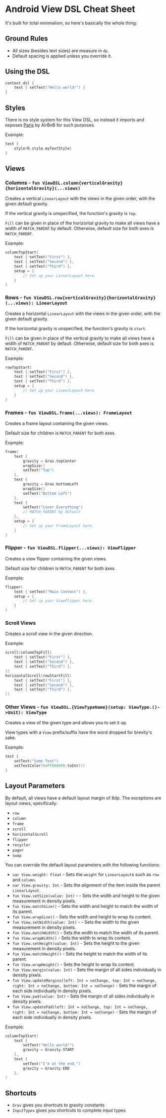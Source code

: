 # Android View DSL Cheat Sheet

It's built for total minimalism, so here's basically the whole thing:

## Ground Rules

- All sizes (besides text sizes) are measure in `dp`.
- Default spacing is applied unless you override it.

## Using the DSL

```kotlin
context.dsl {
    text { setText("Hello world!") }
}
```

## Styles

There is no style system for this View DSL, so instead it imports and exposes [Paris](https://github.com/airbnb/paris) by AirBnB for such purposes.

Example:

```kotlin
text {
    style(R.style.myTextStyle)    
}
```

## Views

### Columns - `fun ViewDSL.column{verticalGravity}{horizontalGravity}(...views)`

Creates a vertical `LinearLayout` with the views in the given order, with the given default gravity.

If the vertical gravity is unspecified, the function's gravity is `top`.

`Fill` can be given in place of the horizontal gravity to make all views have a width of `MATCH_PARENT` by default.  Otherwise, default size for both axes is `MATCH_PARENT`. 

Example:

```kotlin
columnTopStart(
    text { setText("First") },
    text { setText("Second") },
    text { setText("Third") },
    setup = {
        // Set up your LinearLayout here.
    }
)
```


### Rows - `fun ViewDSL.row{verticalGravity}{horizontalGravity}(...views): LinearLayout`

Creates a horizontal `LinearLayout` with the views in the given order, with the given default gravity.

If the horizontal gravity is unspecified, the function's gravity is `start`.

`Fill` can be given in place of the vertical gravity to make all views have a width of `MATCH_PARENT` by default.  Otherwise, default size for both axes is `MATCH_PARENT`. 

Example:

```kotlin
rowTopStart(
    text { setText("First") },
    text { setText("Second") },
    text { setText("Third") },
    setup = {
        // Set up your LinearLayout here.
    }
)
```


### Frames - `fun ViewDSL.frame(...views): FrameLayout`

Creates a frame layout containing the given views.

Default size for children is `MATCH_PARENT` for both axes.

Example:

```kotlin
frame(
    text { 
        gravity = Grav.topCenter
        wrapSize()
        setText("Top") 
    },
    text { 
        gravity = Grav.bottomLeft
        wrapSize()
        setText("Bottom Left") 
    },
    text { 
        setText("Cover Everything")
        // MATCH_PARENT by default
    },
    setup = {
        // Set up your FrameLayout here.
    }
)
```


### Flipper - `fun ViewDSL.flipper(...views): ViewFlipper`

Creates a view flipper containing the given views.

Default size for children is `MATCH_PARENT` for both axes.

Example:

```kotlin
flipper(
    text { setText("Main Content") },
    setup = {
        // Set up your ViewFlipper here.
    }
)
```


### Scroll Views

Creates a scroll view in the given direction.

Example:

```kotlin
scroll(columnTopFill(
    text { setText("First") },
    text { setText("Second") },
    text { setText("Third") },
))
horizontalScroll(rowStartFill(
    text { setText("First") },
    text { setText("Second") },
    text { setText("Third") },
))
```


### Other Views - `fun ViewDSL.{ViewTypeName}(setup: ViewType.()->Unit): ViewType`

Creates a view of the given type and allows you to set it up.

View types with a `View` prefix/suffix have the word dropped for brevity's sake.

Example:

```kotlin
text {
    setText("Some Text")
    setTextColor(0xFF008800.toInt())
}
```


## Layout Parameters

By default, all views have a default layout margin of 8dp.  The exceptions are layout views, specifically:

- `row`
- `column`
- `frame`
- `scroll`
- `horizontalScroll`
- `flipper`
- `recycler`
- `pager`
- `swap`

You can override the default layout parameters with the following functions:

- `var View.weight: Float` - Sets the `weight` for `LinearLayout`s such as `row` and `column`.
- `var View.gravity: Int` - Sets the alignment of the item inside the parent `LinearLayout`.
- `fun View.setSize(value: Int)` - - Sets the width and height to the given measurement in density pixels.
- `fun View.matchSize()` - Sets the width and height to match the width of its parent.
- `fun View.wrapSize()` - Sets the width and height to wrap its content.
- `fun View.setWidth(value: Int)` - - Sets the width to the given measurement in density pixels.
- `fun View.matchWidth()` - Sets the width to match the width of its parent.
- `fun View.wrapWidth()` - Sets the width to wrap its content.
- `fun View.setHeight(value: Int)` - Sets the height to the given measurement in density pixels.
- `fun View.matchHeight()` - Sets the height to match the width of its parent.
- `fun View.wrapHeight()` - Sets the height to wrap its content.
- `fun View.margin(value: Int)` - Sets the margin of all sides individually in density pixels.
- `fun View.updateMargins(left: Int = noChange, top: Int = noChange, right: Int = noChange, bottom: Int = noChange)` - Sets the margin of each side individually in density pixels.
- `fun View.pad(value: Int)` - Sets the margin of all sides individually in density pixels.
- `fun View.updatePad(left: Int = noChange, top: Int = noChange, right: Int = noChange, bottom: Int = noChange)` - Sets the margin of each side individually in density pixels.

Example:

```kotlin
columnTopStart(
    text {
        setText("Hello world!")
        gravity = Gravity.START
    },
    text {
        setText("I'm at the end.")
        gravity = Gravity.END
    },
)
```


## Shortcuts

- `Grav` gives you shortcuts to gravity constants
- `InputTypes` gives you shortcuts to complete input types